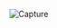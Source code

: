 ![Capture](https://user-images.githubusercontent.com/33928040/76168079-f3ffc800-6191-11ea-8556-71cd7efb86df.PNG)
